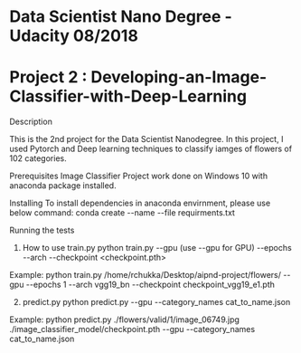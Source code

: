 # Data Scientist Nano Degree - Udacity 08/2018
# Project 2 : Developing-an-Image-Classifier-with-Deep-Learning

Description

This is the 2nd project for the Data Scientist Nanodegree. In this project, I used Pytorch and Deep learning techniques to classify iamges of flowers of 102 categories.

Prerequisites
Image Classifier Project work done on Windows 10 with anaconda package installed.

Installing
To install dependencies in anaconda envirnment, please use below command: conda create --name --file requirments.txt

Running the tests
1. How to use train.py
python train.py --gpu (use --gpu for GPU) --epochs --arch --checkpoint <checkpoint.pth>

Example: python train.py /home/rchukka/Desktop/aipnd-project/flowers/ --gpu --epochs 1 --arch vgg19_bn --checkpoint checkpoint_vgg19_e1.pth

2. predict.py
python predict.py --gpu --category_names cat_to_name.json

Example: python predict.py ./flowers/valid/1/image_06749.jpg ./image_classifier_model/checkpoint.pth --gpu --category_names cat_to_name.json

